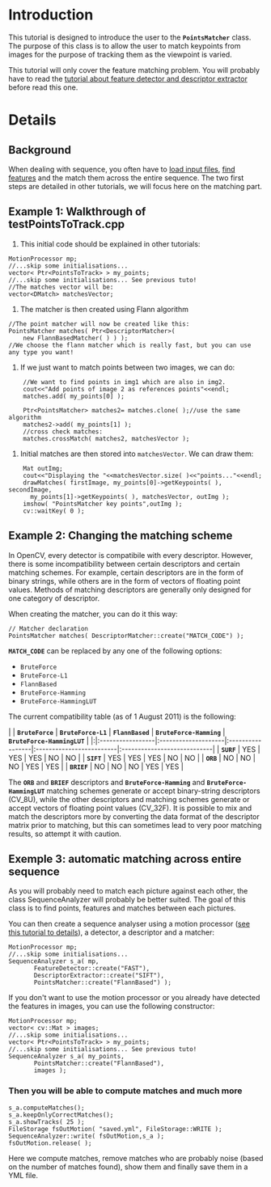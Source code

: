 # Introduction #

This tutorial is designed to introduce the user to the **`PointsMatcher`** class. The purpose of this class is to allow the user to match keypoints from images for the purpose of tracking them as the viewpoint is varied.

This tutorial will only cover the feature matching problem. You will probably have to read the [tutorial about feature detector and descriptor extractor](PointsToTrack_tut.md) before read this one.

# Details #

## Background ##

When dealing with sequence, you often have to [load input files](load_input.md), [find features](PointsToTrack_tut.md) and the match them across the entire sequence. The two first steps are detailed in other tutorials, we will focus here on the matching part.

## Example 1: Walkthrough of testPointsToTrack.cpp ##

  1. This initial code should be explained in other tutorials:
```
MotionProcessor mp;
//...skip some initialisations...
vector< Ptr<PointsToTrack> > my_points;
//...skip some initialisations... See previous tuto!
//The matches vector will be:
vector<DMatch> matchesVector;
```
  1. The matcher is then created using Flann algorithm
```
//The point matcher will now be created like this:
PointsMatcher matches( Ptr<DescriptorMatcher>(
    new FlannBasedMatcher( ) ) );
//We choose the flann matcher which is really fast, but you can use any type you want!
```
  1. If we just want to match points between two images, we can do:
```
    //We want to find points in img1 which are also in img2.
    cout<<"Add points of image 2 as references points"<<endl;
    matches.add( my_points[0] );

    Ptr<PointsMatcher> matches2= matches.clone( );//use the same algorithm
    matches2->add( my_points[1] );
    //cross check matches:
    matches.crossMatch( matches2, matchesVector );
```
  1. Initial matches are then stored into `matchesVector`. We can draw them:
```
    Mat outImg;
    cout<<"Displaying the "<<matchesVector.size( )<<"points..."<<endl;
    drawMatches( firstImage, my_points[0]->getKeypoints( ), secondImage,
      my_points[1]->getKeypoints( ), matchesVector, outImg );
    imshow( "PointsMatcher key points",outImg );
    cv::waitKey( 0 );
```

## Example 2: Changing the matching scheme ##
In OpenCV, every detector is compatibile with every descriptor. However, there is some incompatibility between certain descriptors and certain matching schemes. For example, certain descriptors are in the form of binary strings, while others are in the form of vectors of floating point values. Methods of matching descriptors are generally only designed for one category of descriptor.

When creating the matcher, you can do it this way:
```
// Matcher declaration
PointsMatcher matches( DescriptorMatcher::create("MATCH_CODE") );
```
**`MATCH_CODE`** can be replaced by any one of the following options:

  * `BruteForce`
  * `BruteForce-L1`
  * `FlannBased`
  * `BruteForce-Hamming`
  * `BruteForce-HammingLUT`

The current compatibility table (as of 1 August 2011) is the following:

| | **`BruteForce`** | **`BruteForce-L1`** | **`FlannBased`** | **`BruteForce-Hamming`** | **`BruteForce-HammingLUT`** |
|:|:-----------------|:--------------------|:-----------------|:-------------------------|:----------------------------|
| **`SURF`** | YES | YES | YES | NO | NO |
| **`SIFT`** | YES | YES | YES | NO | NO |
| **`ORB`** | NO | NO | NO | YES | YES |
| **`BRIEF`** | NO | NO | NO | YES | YES |

The **`ORB`** and **`BRIEF`** descriptors and **`BruteForce-Hamming`** and **`BruteForce-HammingLUT`** matching schemes generate or accept binary-string descriptors (CV\_8U), while the other descriptors and matching schemes generate or accept vectors of floating point values (CV\_32F). It is possible to mix and match the descriptors more by converting the data format of the descriptor matrix prior to matching, but this can sometimes lead to very poor matching results, so attempt it with caution.

## Exemple 3: automatic matching across entire sequence ##
As you will probably need to match each picture against each other, the class SequenceAnalyzer will probably be better suited. The goal of this class is to find points, features and matches between each pictures.

You can then create a sequence analyser using a motion processor ([see this tutorial to details](load_input.md)), a detector, a descriptor and a matcher:
```
MotionProcessor mp;
//...skip some initialisations...
SequenceAnalyzer s_a( mp,
       FeatureDetector::create("FAST"),
       DescriptorExtractor::create("SIFT"),
       PointsMatcher::create("FlannBased") );
```
If you don't want to use the motion processor or you already have detected the features in images, you can use the following constructor:
```
MotionProcessor mp;
vector< cv::Mat > images;
//...skip some initialisations...
vector< Ptr<PointsToTrack> > my_points;
//...skip some initialisations... See previous tuto!
SequenceAnalyzer s_a( my_points,
       PointsMatcher::create("FlannBased"),
       images );
```
### Then you will be able to compute matches and much more ###
```
s_a.computeMatches();
s_a.keepOnlyCorrectMatches();
s_a.showTracks( 25 );
FileStorage fsOutMotion( "saved.yml", FileStorage::WRITE );
SequenceAnalyzer::write( fsOutMotion,s_a );
fsOutMotion.release( );
```
Here we compute matches, remove matches who are probably noise (based on the number of matches found), show them and finally save them in a YML file.